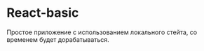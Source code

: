 # React-basic

Простое приложение с использованием локального стейта, со временем будет дорабатываться. 
